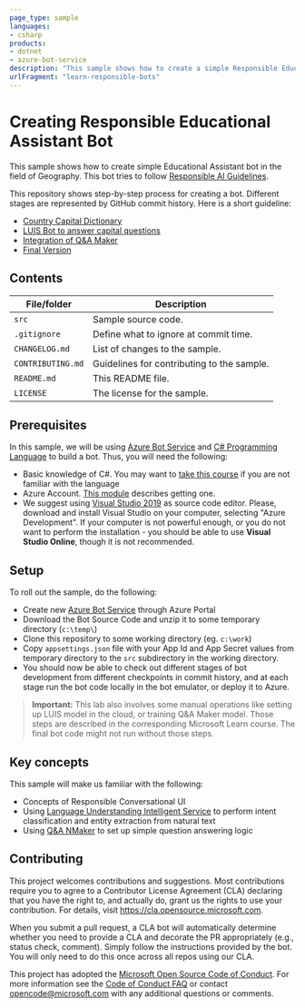 ```yaml
---
page_type: sample
languages:
- csharp
products:
- dotnet
- azure-bot-service
description: "This sample shows how to create a simple Responsible Educational Assistant bot using Azure Bot Service, LUIS, and Q&A Maker"
urlFragment: "learn-responsible-bots"
---
```


# Creating Responsible Educational Assistant Bot

<!-- 
Guidelines on README format: https://review.docs.microsoft.com/help/onboard/admin/samples/concepts/readme-template?branch=master

Guidance on onboarding samples to docs.microsoft.com/samples: https://review.docs.microsoft.com/help/onboard/admin/samples/process/onboarding?branch=master

Taxonomies for products and languages: https://review.docs.microsoft.com/new-hope/information-architecture/metadata/taxonomies?branch=master
-->

This sample shows how to create simple Educational Assistant bot in the field of Geography. This bot tries
to follow [Responsible AI Guidelines][Guidelines10].

This repository shows step-by-step process for creating a bot. Different stages are represented by GitHub
commit history. Here is a short guideline:

 * [Country Capital Dictionary](../t1-capdict)
 * [LUIS Bot to answer capital questions](../t2-luisrec)
 * [Integration of Q&A Maker](../t3-qamaker)
 * [Final Version](../master)

## Contents


| File/folder       | Description                                |
|-------------------|--------------------------------------------|
| `src`             | Sample source code.                        |
| `.gitignore`      | Define what to ignore at commit time.      |
| `CHANGELOG.md`    | List of changes to the sample.             |
| `CONTRIBUTING.md` | Guidelines for contributing to the sample. |
| `README.md`       | This README file.                          |
| `LICENSE`         | The license for the sample.                |

## Prerequisites

In this sample, we will be using [Azure Bot Service][BotService] and [C# Programming Language][CSharp] to build a bot. Thus, you will need the following:
* Basic knowledge of C#. You may want to [take this course][CSCourse] if you are not familiar with the language
* Azure Account. [This module][AzAccount] describes getting one.
* We suggest using [Visual Studio 2019][VS] as source code editor. Please, download and install Visual Studio on your computer, selecting "Azure Development". If your computer is not powerful enough, or you do not want to perform the installation - you should be able to use **Visual Studio Online**, though it is not recommended.

## Setup

To roll out the sample, do the following:
* Create new [Azure Bot Service][BotService] through Azure Portal
* Download the Bot Source Code and unzip it to some temporary directory (`c:\temp\`)
* Clone this repository to some working directory (eg. `c:\work`)
* Copy `appsettings.json` file with your App Id and App Secret values from temporary directory to the `src` subdirectory in the working directory.
* You should now be able to check out different stages of bot development from different checkpoints in commit history,
  and at each stage run the bot code locally in the bot emulator, or deploy it to Azure.

> **Important:** This lab also involves some manual operations like setting up LUIS model in the cloud, or training Q&A Maker model. Those steps are described in the corresponding Microsoft Learn course. The final bot code might not run without those steps.

## Key concepts

This sample will make us familiar with the following:
* Concepts of Responsible Conversational UI
* Using [Language Understanding Intelligent Service][LUIS] to perform intent classification and entity extraction from natural text
* Using [Q&A NMaker][QAMaker] to set up simple question answering logic

## Contributing

This project welcomes contributions and suggestions.  Most contributions require you to agree to a
Contributor License Agreement (CLA) declaring that you have the right to, and actually do, grant us
the rights to use your contribution. For details, visit https://cla.opensource.microsoft.com.

When you submit a pull request, a CLA bot will automatically determine whether you need to provide
a CLA and decorate the PR appropriately (e.g., status check, comment). Simply follow the instructions
provided by the bot. You will only need to do this once across all repos using our CLA.

This project has adopted the [Microsoft Open Source Code of Conduct](https://opensource.microsoft.com/codeofconduct/).
For more information see the [Code of Conduct FAQ](https://opensource.microsoft.com/codeofconduct/faq/) or
contact [opencode@microsoft.com](mailto:opencode@microsoft.com) with any additional questions or comments.


[Guidelines10]: https://www.microsoft.com/research/publication/responsible-bots/
[BotService]: https://azure.microsoft.com/services/bot-service/
[CSharp]: https://dotnet.microsoft.com/learn/csharp
[CSCourse]: https://docs.microsoft.com/dotnet/csharp/tutorials/
[AzAccount]: https://docs.microsoft.com/learn/modules/create-an-azure-account/
[VS]: https://www.visualstudio.com/downloads/
[LUIS]: https://docs.microsoft.com/azure/cognitive-services/luis/
[QAMaker]: https://docs.microsoft.com/azure/cognitive-services/qnamaker/